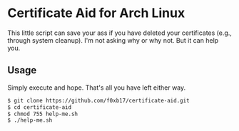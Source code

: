 # Certificate Aid for Arch Linux

This little script can save your ass if you have deleted your certificates (e.g., through system cleanup). I'm not asking why or why not. But it can help you.

## Usage

Simply execute and hope. That's all you have left either way.

```bash
$ git clone https://github.com/f0xb17/certificate-aid.git
$ cd certificate-aid
$ chmod 755 help-me.sh
$ ./help-me.sh
```
